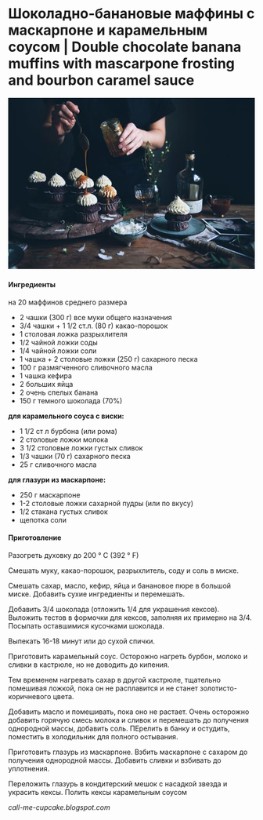 # Шоколадно-банановые маффины с маскарпоне и карамельным соусом \| Double chocolate banana muffins with mascarpone frosting and bourbon caramel sauce

![Double chocolate banana muffins with mascarpone frosting and bourbon caramel sauce](../../pics/3957273d86f1e4ba493a8318478e45eb.jpg)

#### Ингредиенты

на 20 маффинов среднего размера

* 2 чашки (300 г) все муки общего назначения
* 3/4 чашки + 1 1/2 ст.л. (80 г) какао-порошок
* 1 столовая ложка разрыхлителя
* 1/2 чайной ложки соды
* 1/4 чайной ложки соли
* 1 чашка + 2 столовые ложки (250 г) сахарного песка
* 100 г размягченного сливочного масла
* 1 чашка кефира
* 2 больших яйца
* 2 очень спелых банана
* 150 г темного шоколада (70%)

**для карамельного соуса с виски:**

* 1 1/2 ст л бурбона (или рома)
* 2 столовые ложки молока
* 3 1/2 столовые ложки густых сливок
* 1/3 чашки (70 г) сахарного песка
* 25 г сливочного масла

**для глазури из маскарпоне:**

* 250 г маскарпоне
* 1-2 столовые ложки сахарной пудры (или по вкусу)
* 1/2 стакана густых сливок
* щепотка соли

#### Приготовление

Разогреть духовку до 200 ° C (392 ° F)

Смешать муку, какао-порошок, разрыхлитель, соду и соль в миске.

Смешать сахар, масло, кефир, яйца и банановое пюре в большой миске. Добавить сухие ингредиенты и перемешать.

Добавить 3/4 шоколада (отложить 1/4 для украшения кексов). Выложить тестов  в формочки для кексов, заполняя их примерно на 3/4. Посыпать оставшимися кусочками шоколада.

Выпекать 16-18 минут или до сухой спички.

Приготовить карамельный соус. Осторожно нагреть бурбон, молоко и сливки в кастрюле, но не доводить до кипения.

Тем временем нагревать сахар в другой кастрюле, тщательно помешивая ложкой, пока он не расплавится и не станет золотисто-коричневого цвета.

Добавить масло и помешивать, пока оно не растает. Очень осторожно добавить горячую смесь молока и сливок и перемешать до получения однородной массы, добавить соль. ПЕрелить в банку и остудить, поместить в холодильник для полного остывания.

Приготовить глазурь из маскарпоне. Взбить маскарпоне с сахаром до получения однородной массы. Добавить сливки и взбивать до уплотнения.

Переложить глазурь в кондитерский мешок с насадкой звезда и украсить кексы. Полить кексы карамельным соусом

*call-me-cupcake.blogspot.com*
